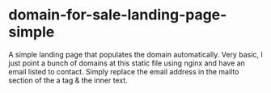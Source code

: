 # domain-for-sale-landing-page-simple
A simple landing page that populates the domain automatically. Very basic, I just point a bunch of domains at this static file using nginx and have an email listed to contact. Simply replace the email address in the mailto section of the a tag & the inner text.
